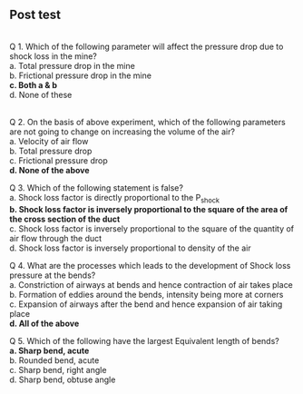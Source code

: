 ## Post test
<br>
Q 1. Which of the following parameter will affect the pressure drop due to shock loss in the mine?
<br>
a. Total pressure drop in the mine<br>
b. Frictional pressure drop in the mine<br>
<b>c. Both a & b </b><br>
d. None of these<br><br>

Q 2. On the basis of above experiment, which of the following parameters are not going to change on increasing the volume of the air?<br>
a. Velocity of air flow<br>
b. Total pressure drop<br>
c. Frictional pressure drop<br>
<b>d. None of the above</b><br>

Q 3. Which of the following statement is false? <br>
a. Shock loss factor is directly proportional to the P<sub>shock</sub><br>
<b>b. Shock loss factor is inversely proportional to the square of the area of the cross section of the duct</b><br>
c. Shock loss factor is inversely proportional to the square of the quantity of air flow through the duct<br>
d. Shock loss factor is inversely proportional to density of the air<br>

Q 4. What are the processes which leads to the development of Shock loss pressure at the bends? <br>
a. Constriction of airways at bends and hence contraction of air takes place<br>
b. Formation of eddies around the bends, intensity being more at corners<br>
c. Expansion of airways after the bend and hence expansion of air taking place<br>
<b>d. All of the above</b><br>

Q 5. Which of the following have the largest Equivalent length of bends?<br>
<b>a. Sharp bend, acute</b><br>
b. Rounded  bend, acute<br>
c. Sharp bend, right angle<br>
d. Sharp bend, obtuse angle<br>

